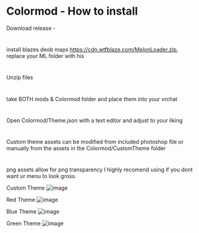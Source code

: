# Colormod - How to install
Download release - 
#
install blazes deob maps https://cdn.wtfblaze.com/MelonLoader.zip, replace your ML folder with his
#
Unzip files
#
take BOTH mods & Colormod folder and place them into your vrchat
#
Open Colormod/Theme.json with a text editor and adjust to your liking
#
Custom theme assets can be modified from included photoshop file or manually from the assets in the Colormod/CustomTheme folder
#
png assets allow for png transparency I highly recomend using if you dont want ur menu to look gross.

Custom Theme
![image](https://user-images.githubusercontent.com/24737477/207200070-371d0a4e-070a-472f-8255-c6b5603289ee.png)

Red Theme
![image](https://user-images.githubusercontent.com/24737477/207200114-cda9d2ef-e9f5-4f6c-94b1-a3c0bfa39d8d.png)

Blue Theme
![image](https://user-images.githubusercontent.com/24737477/207200167-0730497e-2633-4e9d-af70-d866902eaae7.png)

Green Theme
![image](https://user-images.githubusercontent.com/24737477/207200240-b8bafd2a-0a05-41e1-801a-d27a60949550.png)


